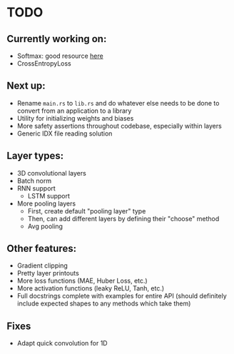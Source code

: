 # TODO

## Currently working on:

-   Softmax: good resource [here](https://eli.thegreenplace.net/2016/the-softmax-function-and-its-derivative/)
-   CrossEntropyLoss

## Next up:

-   Rename `main.rs` to `lib.rs` and do whatever else needs to be done to convert from
    an application to a library
-   Utility for initializing weights and biases
-   More safety assertions throughout codebase, especially within layers
-   Generic IDX file reading solution

## Layer types:

-   3D convolutional layers
-   Batch norm
-   RNN support
    -   LSTM support
-   More pooling layers
    -   First, create default "pooling layer" type
    -   Then, can add different layers by defining their "choose" method
    -   Avg pooling

## Other features:

-   Gradient clipping
-   Pretty layer printouts
-   More loss functions (MAE, Huber Loss, etc.)
-   More activation functions (leaky ReLU, Tanh, etc.)
-   Full docstrings complete with examples for entire API (should definitely include expected shapes to any methods which take them)

## Fixes

-   Adapt quick convolution for 1D
